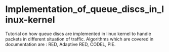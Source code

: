 # Implementation_of_queue_discs_in_linux-kernel
Tutorial on how queue discs are implemented in linux kernel to handle packets in different situation of traffic. 
Algorithms which are covered in documentation are : RED, Adaptive RED, CODEL, PIE.
 
